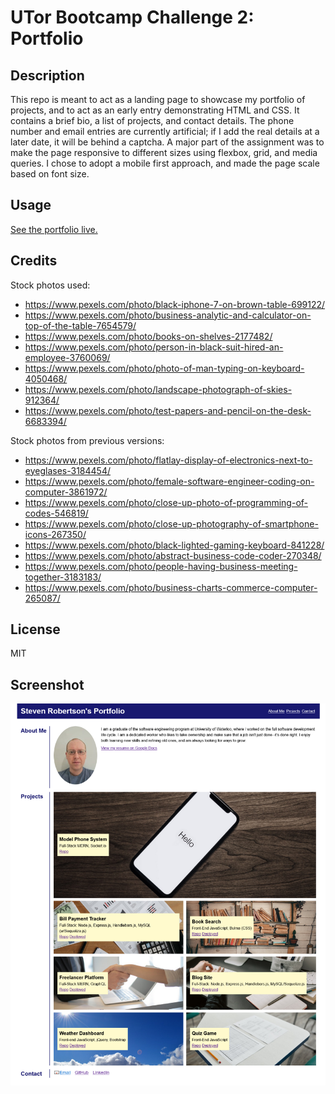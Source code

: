 # UTor Bootcamp Challenge 2: Portfolio

## Description
This repo is meant to act as a landing page to showcase my portfolio of projects, and to act
as an early entry demonstrating HTML and CSS.  It contains a brief bio, a list of projects, and 
contact details.  The phone number and email entries are currently artificial; if I add the 
real details at a later date, it will be behind a captcha.  A major part of the assignment was 
to make the page responsive to different sizes using flexbox, grid, and media queries.  I
chose to adopt a mobile first approach, and made the page scale based on font size.

## Usage
[See the portfolio live.](https://s2robertson.github.io/portfolio/)

## Credits

Stock photos used:
* https://www.pexels.com/photo/black-iphone-7-on-brown-table-699122/
* https://www.pexels.com/photo/business-analytic-and-calculator-on-top-of-the-table-7654579/
* https://www.pexels.com/photo/books-on-shelves-2177482/
* https://www.pexels.com/photo/person-in-black-suit-hired-an-employee-3760069/
* https://www.pexels.com/photo/photo-of-man-typing-on-keyboard-4050468/
* https://www.pexels.com/photo/landscape-photograph-of-skies-912364/
* https://www.pexels.com/photo/test-papers-and-pencil-on-the-desk-6683394/

Stock photos from previous versions:
* https://www.pexels.com/photo/flatlay-display-of-electronics-next-to-eyeglases-3184454/
* https://www.pexels.com/photo/female-software-engineer-coding-on-computer-3861972/
* https://www.pexels.com/photo/close-up-photo-of-programming-of-codes-546819/
* https://www.pexels.com/photo/close-up-photography-of-smartphone-icons-267350/
* https://www.pexels.com/photo/black-lighted-gaming-keyboard-841228/
* https://www.pexels.com/photo/abstract-business-code-coder-270348/
* https://www.pexels.com/photo/people-having-business-meeting-together-3183183/
* https://www.pexels.com/photo/business-charts-commerce-computer-265087/

## License
MIT

## Screenshot
![A screenshot of the portfolio page](./Portfolio-Screenshot.png)